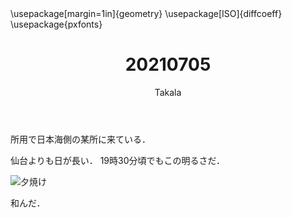﻿---
title: 20210705
yesterday: 20210704
tomorrow: 20210706
days: 556
author: Takala
header-includes:
  - \usepackage[margin=1in]{geometry}
  - \usepackage[ISO]{diffcoeff}
  - \usepackage{pxfonts}
---


所用で日本海側の某所に来ている．



仙台よりも日が長い．
19時30分頃でもこの明るさだ．



![夕焼け](https://i.imgur.com/EKyRLoe.png)



和んだ．

